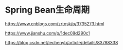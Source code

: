 # Spring Bean生命周期 <!-- {docsify-ignore-all} -->

https://www.cnblogs.com/zrtqsk/p/3735273.html

https://www.jianshu.com/p/1dec08d290c1

https://blog.csdn.net/iechenyb/article/details/83788338